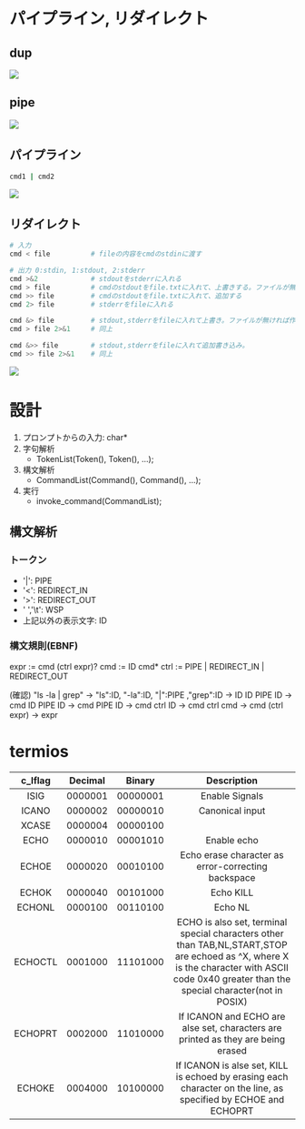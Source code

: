 # パイプライン, リダイレクト

## dup
![](/images/dup2.svg)

## pipe
![](/images/pipe.svg)

## パイプライン

```sh
cmd1 | cmd2
```

![](/images/pipeline.svg)


## リダイレクト
```sh
# 入力
cmd < file          # fileの内容をcmdのstdinに渡す

# 出力 0:stdin, 1:stdout, 2:stderr
cmd >&2             # stdoutをstderrに入れる
cmd > file          # cmdのstdoutをfile.txtに入れて、上書きする。ファイルが無ければ作成。
cmd >> file         # cmdのstdoutをfile.txtに入れて、追加する
cmd 2> file         # stderrをfileに入れる

cmd &> file         # stdout,stderrをfileに入れて上書き。ファイルが無ければ作成
cmd > file 2>&1     # 同上

cmd &>> file        # stdout,stderrをfileに入れて追加書き込み。
cmd >> file 2>&1    # 同上
```

![](/images/redirect.svg)


# 設計
1. プロンプトからの入力: char*
2. 字句解析
    - TokenList(Token(), Token(), ...);
3. 構文解析
    - CommandList(Command(), Command(), ...);
4. 実行
    - invoke_command(CommandList);


## 構文解析
### トークン
* '|': PIPE
* '<': REDIRECT_IN
* '>': REDIRECT_OUT
* ' ','\t': WSP
* 上記以外の表示文字: ID

### 構文規則(EBNF)
expr := cmd (ctrl expr)?
cmd  := ID cmd*
ctrl := PIPE | REDIRECT_IN | REDIRECT_OUT

(確認)
"ls -la | grep"
-> "ls":ID, "-la":ID, "|":PIPE ,"grep":ID
-> ID ID PIPE ID
-> cmd ID PIPE ID
-> cmd PIPE ID
-> cmd ctrl ID
-> cmd ctrl cmd
-> cmd (ctrl expr)
-> expr

# termios
| c_lflag | Decimal | Binary  | Description |
|:-------:|:-------:|:-------:|:---:|
| ISIG    | 0000001 | 00000001 | Enable Signals  |
| ICANO   | 0000002 | 00000010 | Canonical input |
| XCASE   | 0000004 | 00000100 |             |
| ECHO    | 0000010 | 00001010 | Enable echo |
| ECHOE   | 0000020 | 00010100 | Echo erase character as error-correcting backspace |
| ECHOK   | 0000040 | 00101000 | Echo KILL   |
| ECHONL  | 0000100 | 00110100 | Echo NL     |
| ECHOCTL | 0001000 | 11101000 | ECHO is also set, terminal special characters other than TAB,NL,START,STOP are echoed as ^X, where X is the character with ASCII code 0x40 greater than the special character(not in POSIX)|
| ECHOPRT | 0002000 | 11010000 | If ICANON and ECHO are alse set, characters are printed as they are being erased |
| ECHOKE  | 0004000 | 10100000 | If ICANON is alse set, KILL is echoed by erasing each character on the line, as specified by ECHOE and ECHOPRT |